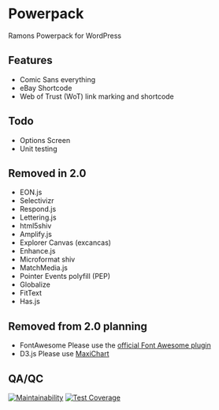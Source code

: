 # Powerpack
Ramons Powerpack for WordPress

## Features ##
* Comic Sans everything
* eBay Shortcode
* Web of Trust (WoT) link marking and shortcode

## Todo ##
* Options Screen
* Unit testing

## Removed in 2.0 ##
* EON.js
* Selectivizr
* Respond.js
* Lettering.js
* html5shiv
* Amplify.js
* Explorer Canvas (excancas)
* Enhance.js
* Microformat shiv
* MatchMedia.js
* Pointer Events polyfill (PEP)
* Globalize
* FitText
* Has.js

## Removed from 2.0 planning ##
* FontAwesome
Please use the [official Font Awesome plugin](https://wordpress.org/plugins/font-awesome/)
* D3.js
Please use [MaxiChart](https://wordpress.org/plugins/maxicharts-d3js-add-on/)

## QA/QC ##
[![Maintainability](https://api.codeclimate.com/v1/badges/7fe2f6adccb41bd5fefe/maintainability)](https://codeclimate.com/github/Ramoonus/Powerpack/maintainability)
[![Test Coverage](https://api.codeclimate.com/v1/badges/7fe2f6adccb41bd5fefe/test_coverage)](https://codeclimate.com/github/Ramoonus/Powerpack/test_coverage)
